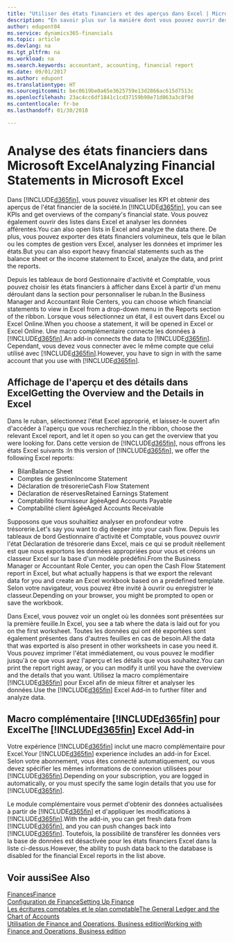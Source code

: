 ```yaml
---
title: "Utiliser des états financiers et des aperçus dans Excel | Microsoft Docs"
description: "En savoir plus sur la manière dont vous pouvez ouvrir des états financiers dans Microsoft Excel à partir de Finance and Operations, Business edition pour une meilleure analyse."
author: edupont04
ms.service: dynamics365-financials
ms.topic: article
ms.devlang: na
ms.tgt_pltfrm: na
ms.workload: na
ms.search.keywords: accountant, accounting, financial report
ms.date: 09/01/2017
ms.author: edupont
ms.translationtype: HT
ms.sourcegitcommit: bec0619be0a65e3625759e13d2866ac615d7513c
ms.openlocfilehash: 23ac4cc6df1841c1cd37159b98e71d063a3c8f9d
ms.contentlocale: fr-be
ms.lasthandoff: 01/30/2018

---
```

# <a name="analyzing-financial-statements-in-microsoft-excel"></a><span data-ttu-id="73a34-103">Analyse des états financiers dans Microsoft Excel</span><span class="sxs-lookup"><span data-stu-id="73a34-103">Analyzing Financial Statements in Microsoft Excel</span></span>
<span data-ttu-id="73a34-104">Dans [!INCLUDE[d365fin](includes/d365fin_md.md)], vous pouvez visualiser les KPI et obtenir des aperçus de l'état financier de la société.</span><span class="sxs-lookup"><span data-stu-id="73a34-104">In [!INCLUDE[d365fin](includes/d365fin_md.md)], you can see KPIs and get overviews of the company's financial state.</span></span> <span data-ttu-id="73a34-105">Vous pouvez également ouvrir des listes dans Excel et analyser les données afférentes.</span><span class="sxs-lookup"><span data-stu-id="73a34-105">You can also open lists in Excel and analyze the data there.</span></span> <span data-ttu-id="73a34-106">De plus, vous pouvez exporter des états financiers volumineux, tels que le bilan ou les comptes de gestion vers Excel, analyser les données et imprimer les états.</span><span class="sxs-lookup"><span data-stu-id="73a34-106">But you can also export heavy financial statements such as the balance sheet or the income statement to Excel, analyze the data, and print the reports.</span></span>  

<span data-ttu-id="73a34-107">Depuis les tableaux de bord Gestionnaire d'activité et Comptable, vous pouvez choisir les états financiers à afficher dans Excel à partir d'un menu déroulant dans la section pour personnaliser le ruban.</span><span class="sxs-lookup"><span data-stu-id="73a34-107">In the Business Manager and Accountant Role Centers, you can choose which financial statements to view in Excel from a drop-down menu in the Reports section of the ribbon.</span></span> <span data-ttu-id="73a34-108">Lorsque vous sélectionnez un état, il est ouvert dans Excel ou Excel Online.</span><span class="sxs-lookup"><span data-stu-id="73a34-108">When you choose a statement, it will be opened in Excel or Excel Online.</span></span> <span data-ttu-id="73a34-109">Une macro complémentaire connecte les données à [!INCLUDE[d365fin](includes/d365fin_md.md)].</span><span class="sxs-lookup"><span data-stu-id="73a34-109">An add-in connects the data to [!INCLUDE[d365fin](includes/d365fin_md.md)].</span></span> <span data-ttu-id="73a34-110">Cependant, vous devez vous connecter avec le même compte que celui utilisé avec [!INCLUDE[d365fin](includes/d365fin_md.md)].</span><span class="sxs-lookup"><span data-stu-id="73a34-110">However, you have to sign in with the same account that you use with [!INCLUDE[d365fin](includes/d365fin_md.md)].</span></span>  

## <a name="getting-the-overview-and-the-details-in-excel"></a><span data-ttu-id="73a34-111">Affichage de l'aperçu et des détails dans Excel</span><span class="sxs-lookup"><span data-stu-id="73a34-111">Getting the Overview and the Details in Excel</span></span>
<span data-ttu-id="73a34-112">Dans le ruban, sélectionnez l'état Excel approprié, et laissez-le ouvert afin d'accéder à l'aperçu que vous recherchiez.</span><span class="sxs-lookup"><span data-stu-id="73a34-112">In the ribbon, choose the relevant Excel report, and let it open so you can get the overview that you were looking for.</span></span> <span data-ttu-id="73a34-113">Dans cette version de [!INCLUDE[d365fin](includes/d365fin_md.md)], nous offrons les états Excel suivants :</span><span class="sxs-lookup"><span data-stu-id="73a34-113">In this version of [!INCLUDE[d365fin](includes/d365fin_md.md)], we offer the following Excel reports:</span></span>

- <span data-ttu-id="73a34-114">Bilan</span><span class="sxs-lookup"><span data-stu-id="73a34-114">Balance Sheet</span></span>  
- <span data-ttu-id="73a34-115">Comptes de gestion</span><span class="sxs-lookup"><span data-stu-id="73a34-115">Income Statement</span></span>  
- <span data-ttu-id="73a34-116">Déclaration de trésorerie</span><span class="sxs-lookup"><span data-stu-id="73a34-116">Cash Flow Statement</span></span>  
- <span data-ttu-id="73a34-117">Déclaration de réserves</span><span class="sxs-lookup"><span data-stu-id="73a34-117">Retained Earnings Statement</span></span>  
- <span data-ttu-id="73a34-118">Comptabilité fournisseur âgée</span><span class="sxs-lookup"><span data-stu-id="73a34-118">Aged Accounts Payable</span></span>  
- <span data-ttu-id="73a34-119">Comptabilité client âgée</span><span class="sxs-lookup"><span data-stu-id="73a34-119">Aged Accounts Receivable</span></span>  

<span data-ttu-id="73a34-120">Supposons que vous souhaitiez analyser en profondeur votre trésorerie.</span><span class="sxs-lookup"><span data-stu-id="73a34-120">Let's say you want to dig deeper into your cash flow.</span></span> <span data-ttu-id="73a34-121">Depuis les tableaux de bord Gestionnaire d'activité et Comptable, vous pouvez ouvrir l'état Déclaration de trésorerie dans Excel, mais ce qui se produit réellement est que nous exportons les données appropriées pour vous et créons un classeur Excel sur la base d'un modèle prédéfini.</span><span class="sxs-lookup"><span data-stu-id="73a34-121">From the Business Manager or Accountant Role Center, you can open the Cash Flow Statement report in Excel, but what actually happens is that we export the relevant data for you and create an Excel workbook based on a predefined template.</span></span> <span data-ttu-id="73a34-122">Selon votre navigateur, vous pouvez être invité à ouvrir ou enregistrer le classeur.</span><span class="sxs-lookup"><span data-stu-id="73a34-122">Depending on your browser, you might be prompted to open or save the workbook.</span></span>  

<span data-ttu-id="73a34-123">Dans Excel, vous pouvez voir un onglet où les données sont présentées sur la première feuille.</span><span class="sxs-lookup"><span data-stu-id="73a34-123">In Excel, you see a tab where the data is laid out for you on the first worksheet.</span></span> <span data-ttu-id="73a34-124">Toutes les données qui ont été exportées sont également présentes dans d'autres feuilles en cas de besoin.</span><span class="sxs-lookup"><span data-stu-id="73a34-124">All the data that was exported is also present in other worksheets in case you need it.</span></span> <span data-ttu-id="73a34-125">Vous pouvez imprimer l'état immédiatement, ou vous pouvez le modifier jusqu'à ce que vous ayez l'aperçu et les détails que vous souhaitez.</span><span class="sxs-lookup"><span data-stu-id="73a34-125">You can print the report right away, or you can modify it until you have the overview and the details that you want.</span></span> <span data-ttu-id="73a34-126">Utilisez la macro complémentaire [!INCLUDE[d365fin](includes/d365fin_md.md)] pour Excel afin de mieux filtrer et analyser les données.</span><span class="sxs-lookup"><span data-stu-id="73a34-126">Use the [!INCLUDE[d365fin](includes/d365fin_md.md)] Excel Add-in to further filter and analyze data.</span></span>  

## <a name="the-included365finincludesd365finmdmd-excel-add-in"></a><span data-ttu-id="73a34-127">Macro complémentaire [!INCLUDE[d365fin](includes/d365fin_md.md)] pour Excel</span><span class="sxs-lookup"><span data-stu-id="73a34-127">The [!INCLUDE[d365fin](includes/d365fin_md.md)] Excel Add-in</span></span>
<span data-ttu-id="73a34-128">Votre expérience [!INCLUDE[d365fin](includes/d365fin_md.md)] inclut une macro complémentaire pour Excel.</span><span class="sxs-lookup"><span data-stu-id="73a34-128">Your [!INCLUDE[d365fin](includes/d365fin_md.md)] experience includes an add-in for Excel.</span></span> <span data-ttu-id="73a34-129">Selon votre abonnement, vous êtes connecté automatiquement, ou vous devez spécifier les mêmes informations de connexion utilisées pour [!INCLUDE[d365fin](includes/d365fin_md.md)].</span><span class="sxs-lookup"><span data-stu-id="73a34-129">Depending on your subscription, you are logged in automatically, or you must specify the same login details that you use for [!INCLUDE[d365fin](includes/d365fin_md.md)].</span></span>  

<span data-ttu-id="73a34-130">Le module complémentaire vous permet d'obtenir des données actualisées à partir de [!INCLUDE[d365fin](includes/d365fin_md.md)] et d'appliquer les modifications à [!INCLUDE[d365fin](includes/d365fin_md.md)].</span><span class="sxs-lookup"><span data-stu-id="73a34-130">With the add-in, you can get fresh data from [!INCLUDE[d365fin](includes/d365fin_md.md)], and you can push changes back into [!INCLUDE[d365fin](includes/d365fin_md.md)].</span></span> <span data-ttu-id="73a34-131">Toutefois, la possibilité de transférer les données vers la base de données est désactivée pour les états financiers Excel dans la liste ci-dessus.</span><span class="sxs-lookup"><span data-stu-id="73a34-131">However, the ability to push data back to the database is disabled for the financial Excel reports in the list above.</span></span>  

## <a name="see-also"></a><span data-ttu-id="73a34-132">Voir aussi</span><span class="sxs-lookup"><span data-stu-id="73a34-132">See Also</span></span>
[<span data-ttu-id="73a34-133">Finances</span><span class="sxs-lookup"><span data-stu-id="73a34-133">Finance</span></span>](finance.md)  
[<span data-ttu-id="73a34-134">Configuration de Finance</span><span class="sxs-lookup"><span data-stu-id="73a34-134">Setting Up Finance</span></span>](finance-setup-finance.md)  
[<span data-ttu-id="73a34-135">Les écritures comptables et le plan comptable</span><span class="sxs-lookup"><span data-stu-id="73a34-135">The General Ledger and the Chart of Accounts</span></span>](finance-general-ledger.md)  
[<span data-ttu-id="73a34-136">Utilisation de Finance and Operations, Business edition</span><span class="sxs-lookup"><span data-stu-id="73a34-136">Working with Finance and Operations, Business edition</span></span>](ui-work-product.md)  

